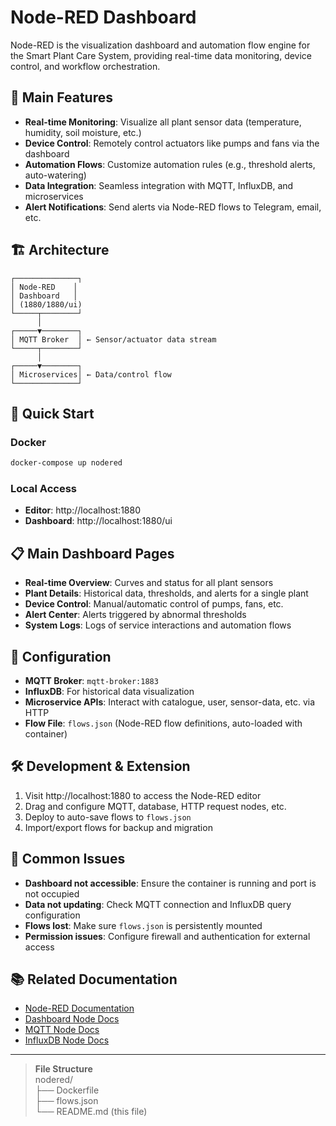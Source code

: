 # Node-RED Dashboard

Node-RED is the visualization dashboard and automation flow engine for the Smart Plant Care System, providing real-time data monitoring, device control, and workflow orchestration.

## 🎯 Main Features

- **Real-time Monitoring**: Visualize all plant sensor data (temperature, humidity, soil moisture, etc.)
- **Device Control**: Remotely control actuators like pumps and fans via the dashboard
- **Automation Flows**: Customize automation rules (e.g., threshold alerts, auto-watering)
- **Data Integration**: Seamless integration with MQTT, InfluxDB, and microservices
- **Alert Notifications**: Send alerts via Node-RED flows to Telegram, email, etc.

## 🏗️ Architecture

```
┌──────────────┐
│ Node-RED    │
│ Dashboard   │
│ (1880/1880/ui)
└─────┬────────┘
      │
┌─────▼────────┐
│ MQTT Broker  │ ← Sensor/actuator data stream
└─────┬────────┘
      │
┌─────▼────────┐
│ Microservices│ ← Data/control flow
└──────────────┘
```

## 🚀 Quick Start

### Docker

```bash
docker-compose up nodered
```

### Local Access

- **Editor**: http://localhost:1880
- **Dashboard**: http://localhost:1880/ui

## 📋 Main Dashboard Pages

- **Real-time Overview**: Curves and status for all plant sensors
- **Plant Details**: Historical data, thresholds, and alerts for a single plant
- **Device Control**: Manual/automatic control of pumps, fans, etc.
- **Alert Center**: Alerts triggered by abnormal thresholds
- **System Logs**: Logs of service interactions and automation flows

## 🔧 Configuration

- **MQTT Broker**: `mqtt-broker:1883`
- **InfluxDB**: For historical data visualization
- **Microservice APIs**: Interact with catalogue, user, sensor-data, etc. via HTTP
- **Flow File**: `flows.json` (Node-RED flow definitions, auto-loaded with container)

## 🛠️ Development & Extension

1. Visit http://localhost:1880 to access the Node-RED editor
2. Drag and configure MQTT, database, HTTP request nodes, etc.
3. Deploy to auto-save flows to `flows.json`
4. Import/export flows for backup and migration

## 🐛 Common Issues

- **Dashboard not accessible**: Ensure the container is running and port is not occupied
- **Data not updating**: Check MQTT connection and InfluxDB query configuration
- **Flows lost**: Make sure `flows.json` is persistently mounted
- **Permission issues**: Configure firewall and authentication for external access

## 📚 Related Documentation

- [Node-RED Documentation](https://nodered.org/docs/)
- [Dashboard Node Docs](https://flows.nodered.org/node/node-red-dashboard)
- [MQTT Node Docs](https://flows.nodered.org/node/node-red-contrib-mqtt-broker)
- [InfluxDB Node Docs](https://flows.nodered.org/node/node-red-contrib-influxdb)

---

> **File Structure**  
> nodered/  
> ├── Dockerfile  
> ├── flows.json  
> └── README.md (this file)